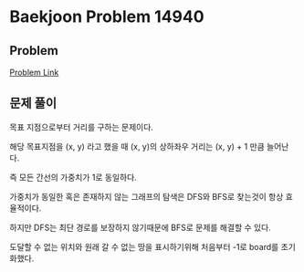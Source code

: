 # Baekjoon Problem 14940 
 
## Problem 
[Problem Link](https://www.acmicpc.net/problem/14940) 

## 문제 풀이
목표 지점으로부터 거리를 구하는 문제이다.

해당 목표지점을 (x, y) 라고 했을 때 (x, y)의 상하좌우 거리는 (x, y) + 1 만큼 늘어난다.

즉 모든 간선의 가중치가 1로 동일하다.

가중치가 동일한 혹은 존재하지 않는 그래프의 탐색은 DFS와 BFS로 찾는것이 항상 효율적이다.

하지만 DFS는 최단 경로를 보장하지 않기때문에 BFS로 문제를 해결할 수 있다.

도달할 수 없는 위치와 원래 갈 수 없는 땅을 표시하기위해 처음부터 -1로 board를 초기화했다.